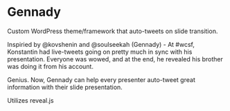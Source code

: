 Gennady
=======

Custom WordPress theme/framework that auto-tweets on slide transition.

Inspiried by @kovshenin and @soulseekah (Gennady) - At #wcsf, Konstantin had live-tweets going on pretty much in sync with his presentation.  Everyone was wowed, and at the end, he revealed his brother was doing it from his account.

Genius.  Now, Gennady can help every presenter auto-tweet great information with their slide presentation.

Utilizes reveal.js
